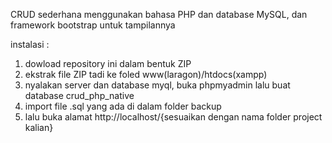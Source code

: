 CRUD sederhana menggunakan bahasa PHP dan database MySQL, dan framework bootstrap untuk tampilannya

instalasi :
1. dowload repository ini dalam bentuk ZIP
2. ekstrak file ZIP tadi ke foled www(laragon)/htdocs(xampp)
3. nyalakan server dan database myql, buka phpmyadmin lalu buat database crud_php_native
4. import file .sql yang ada di dalam folder backup
5. lalu buka alamat http://localhost/{sesuaikan dengan nama folder project kalian}

